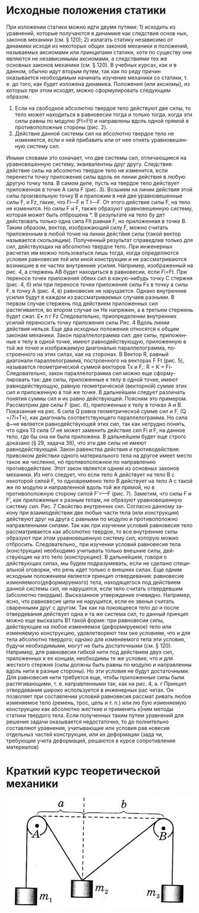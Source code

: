 # Исходные положения статики
При изложении статики можно идти двумя путями: 1) исходить
из уравнений, которые получаются в динамике как следствия основ­
ных, законов механики (см. § 120); 2) излагать статику независимо от
динамики исходя из некоторых общих законов механики и положе­ний, называемых аксиомами или принципами статики, хотя по су­ществу они являются не независимыми аксиомами, а следствиями тех же основных законов механики (см. § 120). В учебных курсах, как и в данном, обычно идут вторым путем, так как по ряду причин оказывается необходимым начинать изучение механики со статики, т. е. до того, как будет изложена динамика. Положения (или аксио­мы), из которых при этом исходят, можно сформулировать следую­щим образом.
1. Если на свободное абсолютно твердое тело действуют две силы, то тело может находиться в равновесии тогда и только тогда, когда эти силы равны по модулю (Ft=Ft) и направлены вдоль одной прямой в противоположные стороны (рис. 2).
2. Действие данной системы сил на абсолютно твердое тело не изменяется, если к ней прибавить или от нее отнять уравновешен­ную систему сил.

Иными словами это означает, что две системы сил, отличающие­ся на уравновешенную систему, эквивалентны друг другу.
Следствие: действие силы на абсолютно твердое тело не из­менится, если перенести точку приложения силы вдоль ее линии дей­ствия в любую другую точку тела.
В самом деле, пусть на твердое тело действует приложенная в точ­ке А сила F
(рис. 3). Возьмем на линии действия этой силы произ­вольную точку В и приложим в ней две уравновешенные силы F, и Fz, такие, что Fi—F и T t—F.
От этого действие силы F, на тело не изменится. Но силы F и F, также образуют уравновешенную систе­му, которая может быть отброшена *. В результате на тело бу­
дет действовать только одна сила Flt равная F, но приложенная в точке В.
Таким образом, вектор, изображающий силу F, можно считать приложенным в любой точке на линии дейстйия силы (такой век­тор называется скользящим).
Полученный результат справедлив только для сил, действующих
на абсолютно твердое тело. При инженерных расчетах им можно
пользоваться лишь тогда, когда определяются условия равновесия
той или иной конструкции и не рассматриваются возникшие в ее
частях внутренние усилия.
Например, изображенный на рис. 4, а стержень АВ будет нахо­диться в равновесии, если Fi=Ft. При переносе точек приложения обеих сил в какую-нибудь точку С стержня (рис. 4, б) или при переносе точки приложения силы Fx в точку а силы F, в точку А (рис. 4, в) равновесие не нарушается. Однако внутренние усилия будут в каждом из рассматриваемых случаев разными. В первом случае стержень под действием приложенных сил растягивается, во втором случае он
Не напряжен, а в третьем стержень будет сжат.
£• л
г
Fz
Следовательно, приопределении внутренних усилий переносить точку приложения силы
Рис. 4
Вдоль линии действия нельзя. Еще два исходных положения относятся к общим законам меха­ники. Закон параллелограмма сил: две силы, приложен­ные к телу в одной точке, имеют равнодействующую, приложенную в той же точке и изображаемую диагональю параллелограмма, по­ строенного на этих силах, как на сторонах. В Вектор R, равный диагонали параллелограмма, построенного на векторах
F Ft
(рис. 5), называется геометрической суммой век­торов Тх и F,:
R = K + Fi-
Следовательно, закон параллелограмма сил можно еще сформу­лировать так:
две силы, приложенные к телу в одной точке, имеют
равнодействующую, равную геометрической (векторной)
сумме этих сил и приложенную в той же точке.
В дальнейшем следует различать понятия суммы сил и их равно­
действующей. Поясним это примером. Рассмотрим две силы F
(рис. б), приложенные к телу в точках А и В.
Показанная на рис. 6
сила Q равна геометрической сумме сил и F, (Q =/7i+T»), как
диагональ соответствующего параллелограмма. Но сила ф~не явля­ется равнодействующей этих сил, так как нетрудно понять, что одна 13 сила (7 не может заменить действие сил Fi и F, на данное тело, где бы она ни была приложена. В дальнейшем будет еще строго доказа­но (§ 29, задача 38), что эти две силы не имеют равнодействующей. Закон равенства действия и противодей­ствия: привсяком действии одного материального тела на другое
имеет место такое же численно, но противоположное по направле­нию противодействие.
Этот закон является одним из основных законов механики. Из
него следует, что если тело А действует на тело В с некоторой силой F, то одновременно тело В действует на тело А с такой же по модулю и направленной вдоль той же прямой, но в противоположную сторо­ну силой F'=—F (рис. 7). Заметим, что силы F и F’, как приложен­ные к разным телам, не образуют уравновешенную систему сил. Рис. 7 Свойство внутренних сил.
Согласно данному за­ кону при взаимодействии две любые части тела (или конструкции)
действуют друг на друга с равными по модулю и противоположно
направленными силами. Так как при изучении условий равновесия
тело рассматривается как абсолютно твердое, то все внутренние силы
образуют при этом уравновешенную систему сил, которую можно
отбросить. Следовательно,, при изучении условий равновесия тела
(конструкции) необходимо учитывать только
внешние силы, дей­ствующие на это тело (конструкцию). В дальнейшем, говоря о действующих силах, мы будем подразумевать, если не сделано специ­альной оговорки, что речь идет только о внешних силах.
Еще одним исходным положением является принцип от­вердевания: равновесие изменяемого(деформируемого) тела, находящегося под действием данной системы сил, не нарушится, если тело считать отвердевшим (абсолютно твердым).
Высказанное утверждение очевидно. Например, ясно, что рав­новесие цепи не нарушится, если ее звенья считать сваренными друг с другом. Так как на покоящееся тело до и после отвердевания дей­ствует одна и та же система сил, то данный принцип можно еще вы­сказать В1 такой форме: при равновесии силы, действующие на любое изменяемое (деформируемое) тело или изменяемую конструкцию, удовлетворяют тем оке условиям, что и для тела абсолютно твер­дого; однако для изменяемого тела эти условия, будучи необходимы­ми, могут не быть достаточными (см. § 120).
Например, для равновесия гибкой нити под действием двух сил,
приложенных к ее концам, необходимы те же условия, что и для
жесткого стержня (силы должны быть равны по модулю и направле­нны вдоль нити в разные стороны). Но эти условия не будут достаточ­ными. Для равновесия нити требуется еще, чтобы приложенные силы были растягивающими, т. е. направленными так, как на рис. 4, а. г Принцип отвердевания широко используется в инженерных рас­
четах. Он позволяет при составлении условий равновесия рассмат­
ривать любое изменяемое тело (ремень, трос, цепь и т. п.) или лю­
бую изменяемую конструкцию как абсолютно жесткие и применять
к|ним методы статики твердого тела. Если полученных таким путем
уравнений для решения задачи оказывается недостаточно, то до­
полнительно составляют уравнения, учитывающие или условия рав­
новесия отдельных частей конструкции, или их деформации (зада­
чи, требующие учета деформаций, решаются в курсе сопротивления
материалов)

# Краткий курс теоретической механики 
![](img/statik.png)